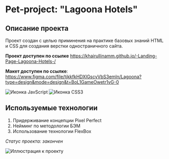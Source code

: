 # Pet-project: "Lagoona Hotels"

## Описание проекта
Проект создан с целью приминения на практике базовых знаний HTML и CSS для создания верстки одностраничного сайта. 

**Проект доступен по ссылке** https://khairullinamm.github.io/-Landing-Page-Lagoona-Hotels-/

**Макет доступен по ссылке**: https://www.figma.com/file/tjkkfkHDXlGscyVbS3emln/Lagoona?type=design&mode=design&t=BoL1GameOwetr1vG-0

![Иконка JavScript](https://img.shields.io/badge/JavaScript-323330?style=for-the-badge&logo=javascript&logoColor=F7DF1E)
![Иконка CSS3](https://img.shields.io/badge/CSS3-1572B6?style=for-the-badge&logo=css3&logoColor=white)

## Используемые технологии

1. Придерживание концепции Pixel Perfect
2. Нейминг по методологии БЭМ
3. Использование технологии FlexBox

_Статус проекта: закончен_

![Иллюстрация к проекту](https://github.com/khairullinamm/-Landing-Page-Lagoona-Hotels-/raw/main/figma.png)
